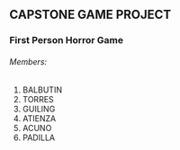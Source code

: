 ## CAPSTONE GAME PROJECT
### First Person Horror Game
###### Members:
1. BALBUTIN
2. TORRES
3. GUILING
4. ATIENZA
5. ACUNO
6. PADILLA